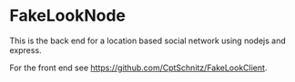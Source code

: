 # FakeLookNode
This is the back end for a location based social network using nodejs and express.

For the front end see https://github.com/CptSchnitz/FakeLookClient.
